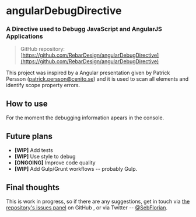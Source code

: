 # angularDebugDirective
### A Directive used to Debugg JavaScript and AngularJS Applications

> GitHub repository: [https://github.com/RebarDesign/angularDebugDirective](https://github.com/RebarDesign/angularDebugDirective)

This project was inspired by a Angular presentation given by Patrick Persson (patrick.persson@cenito.se) and it is used to scan all elements and identify scope property errors. 

## How to use

For the moment the debugging information apears in the console. 

## Future plans

* __[WIP]__ Add tests
* __[WIP]__ Use style to debug
* __[ONGOING]__ Improve code quality
* __[WIP]__ Add Gulp/Grunt workflows -- probably Gulp.

## Final thoughts
This is work in progress, so if there are any suggestions, get in touch via [the repository's issues panel](https://github.com/RebarDesign/angularDebugDirective/issues) on GitHub , or via Twitter -- [@SebFlorian](https://twitter.com/SebFlorian).

